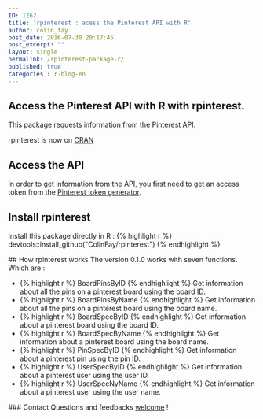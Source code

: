 ```yaml
---
ID: 1262
title: 'rpinterest : acess the Pinterest API with R'
author: colin_fay
post_date: 2016-07-30 20:17:45
post_excerpt: ""
layout: single
permalink: /rpinterest-package-r/
published: true
categories : r-blog-en
---
```

## Access the Pinterest API with R with rpinterest. <!--more-->
This package requests information from the Pinterest API.

rpinterest is now on <a href="https://cran.r-project.org/web/packages/rpinterest/index.html">CRAN</a>
## Access the API
In order to get information from the API, you first need to get an access token from the <a href="https://developers.pinterest.com/tools/access_token/">Pinterest token generator</a>.
## Install rpinterest
Install this package directly in R :
{% highlight r %} 
devtools::install_github("ColinFay/rpinterest")
{% endhighlight %}
</div>
## How rpinterest works
The version 0.1.0 works with seven functions. Which are :
<ul>
 	<li>{% highlight r %} 
BoardPinsByID
{% endhighlight %} Get information about all the pins on a pinterest board using the board ID.</li>
 	<li>{% highlight r %} 
BoardPinsByName
{% endhighlight %} Get information about all the pins on a pinterest board using the board name.</li>
 	<li>{% highlight r %} 
BoardSpecByID
{% endhighlight %} Get information about a pinterest board using the board ID.</li>
 	<li>{% highlight r %} 
BoardSpecByName
{% endhighlight %} Get information about a pinterest board using the board name.</li>
 	<li>{% highlight r %} 
PinSpecByID
{% endhighlight %} Get information about a pinterest pin using the pin ID.</li>
 	<li>{% highlight r %} 
UserSpecByID
{% endhighlight %} Get information about a pinterest user using the user ID.</li>
 	<li>{% highlight r %} 
UserSpecNyName
{% endhighlight %} Get information about a pinterest user using the user name.</li>
</ul>
### Contact
Questions and feedbacks <a href="mailto:contact@colinfay.me">welcome</a> !
